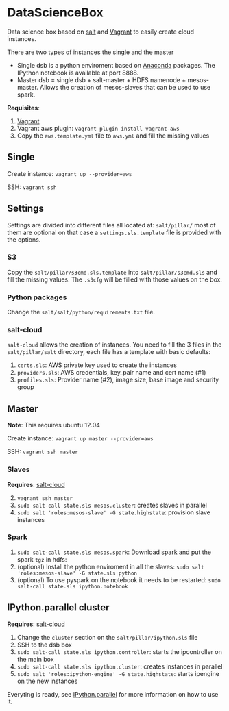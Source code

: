 # DataScienceBox

Data science box based on [salt](http://www.saltstack.com/) and
[Vagrant](http://vagrantup.com/) to easily create cloud instances.

There are two types of instances the single and the master

- Single dsb is a python enviroment based on
[Anaconda](http://continuum.io/downloads) packages.
The IPython notebook is available at port 8888.
- Master dsb = single dsb + salt-master + HDFS namenode + mesos-master.
Allows the creation of mesos-slaves that can be used to use spark.

**Requisites**:

1. [Vagrant](https://www.vagrantup.com/downloads.html)
2. Vagrant aws plugin: `vagrant plugin install vagrant-aws`
3. Copy the `aws.template.yml` file to `aws.yml` and fill the missing values

## Single

Create instance: `vagrant up --provider=aws`

SSH: `vagrant ssh`

## Settings

Settings are divided into different files all located at: `salt/pillar/`
most of them are optional on that case a `settings.sls.template` file is
provided with the options.

### S3

Copy the `salt/pillar/s3cmd.sls.template` into `salt/pillar/s3cmd.sls`
and fill the missing values. The `.s3cfg` will be filled with those values
on the box.

### Python packages

Change the `salt/salt/python/requirements.txt` file.

### salt-cloud

`salt-cloud` allows the creation of instances.
You need to fill the 3 files in the `salt/pillar/salt` directory, each file has
a template with basic defaults:

1. `certs.sls`: AWS private key used to create the instances
2. `providers.sls`: AWS credentials, key_pair name and cert name (#1)
3. `profiles.sls`: Provider name (#2), image size, base image and security group

## Master

**Note**: This requires ubuntu 12.04

Create instance: `vagrant up master --provider=aws`

SSH: `vagrant ssh master`

### Slaves

**Requires**: [salt-cloud](#salt-cloud)

2. `vagrant ssh master`
3. `sudo salt-call state.sls mesos.cluster`:
creates slaves in parallel
4. `sudo salt 'roles:mesos-slave' -G state.highstate`:
provision slave instances

### Spark

1. `sudo salt-call state.sls mesos.spark`:
Download spark and put the spark `tgz` in  hdfs:
3. (optional) Install the python enviroment in all the slaves:
`sudo salt 'roles:mesos-slave' -G state.sls python`
4. (optional) To use pyspark on the notebook it needs to be restarted:
`sudo salt-call state.sls ipython.notebook`

## IPython.parallel cluster

**Requires**: [salt-cloud](#salt-cloud)

1. Change the `cluster` section on the `salt/pillar/ipython.sls` file
2. SSH to the dsb box
2. `sudo salt-call state.sls ipython.controller`:
starts the ipcontroller on the main box
3. `sudo salt-call state.sls ipython.cluster`:
creates instances in parallel
4. `sudo salt 'roles:ipython-engine' -G state.highstate`:
starts ipengine on the new instances

Everyting is ready, see [IPython.parallel](http://ipython.org/ipython-doc/dev/parallel/)
for more information on how to use it.

